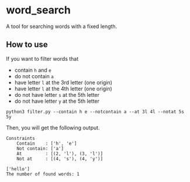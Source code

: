 # word_search
A tool for searching words with a fixed length.


## How to use


If you want to filter words that 
* contain `h` and `e`
* do not contain `a`
* have letter `l` at the 3rd letter (one origin)
* have letter `l` at the 4th letter (one origin)
* do not have letter `s` at the 5th letter
* do not have letter `y` at the 5th letter


```
python3 filter.py --contain h e --notcontain a --at 3l 4l --notat 5s 5y
```

Then, you will get the following output.

```
Constraints
    Contain    : ['h', 'e']
    Not contain: ['a']
    At         : [(2, 'l'), (3, 'l')]
    Not at     : [(4, 's'), (4, 'y')]
    
['hello']
The number of found words: 1
```
